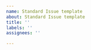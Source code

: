 ```yaml
---
name: Standard Issue template
about: Standard Issue template
title: ''
labels: ''
assignees: ''

---
```


